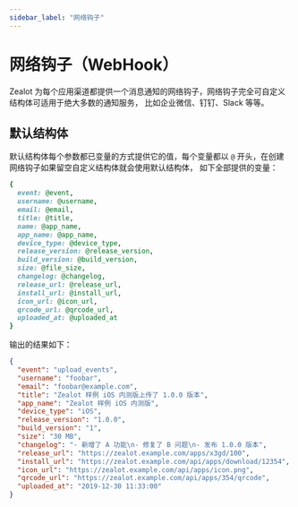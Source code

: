 ```yaml
---
sidebar_label: "网络钩子"
---
```


# 网络钩子（WebHook）

Zealot 为每个应用渠道都提供一个消息通知的网络钩子，网络钩子完全可自定义结构体可适用于绝大多数的通知服务，
比如企业微信、钉钉、Slack 等等。

## 默认结构体

默认结构体每个参数都已变量的方式提供它的值，每个变量都以 `@` 开头，在创建网络钩子如果留空自定义结构体就会使用默认结构体，
如下全部提供的变量：

```ruby
{
  event: @event,
  username: @username,
  email: @email,
  title: @title,
  name: @app_name,
  app_name: @app_name,
  device_type: @device_type,
  release_version: @release_version,
  build_version: @build_version,
  size: @file_size,
  changelog: @changelog,
  release_url: @release_url,
  install_url: @install_url,
  icon_url: @icon_url,
  qrcode_url: @qrcode_url,
  uploaded_at: @uploaded_at
}
```

输出的结果如下：

```json
{
  "event": "upload_events",
  "username": "foobar",
  "email": "foobar@example.com",
  "title": "Zealot 样例 iOS 内测版上传了 1.0.0 版本",
  "app_name": "Zealot 样例 iOS 内测版",
  "device_type": "iOS",
  "release_version": "1.0.0",
  "build_version": "1",
  "size": "30 MB",
  "changelog": "- 新增了 A 功能\n- 修复了 B 问题\n- 发布 1.0.0 版本",
  "release_url": "https://zealot.example.com/apps/x3gd/100",
  "install_url": "https://zealot.example.com/api/apps/download/12354",
  "icon_url": "https://zealot.example.com/api/apps/icon.png",
  "qrcode_url": "https://zealot.example.com/api/apps/354/qrcode",
  "uploaded_at": "2019-12-30 11:33:00"
}
```
